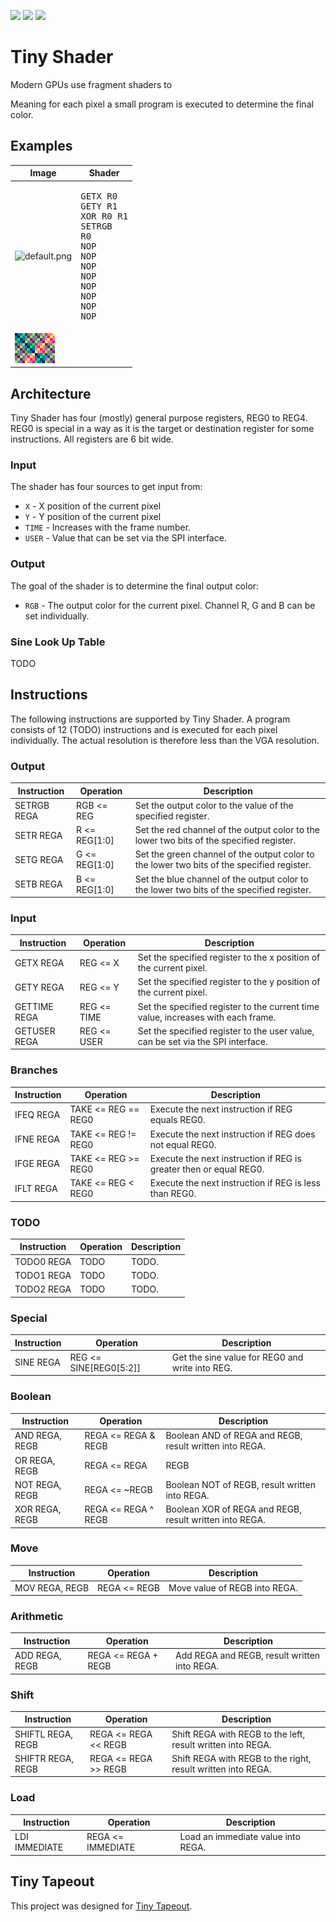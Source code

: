 ![](../../workflows/gds/badge.svg) ![](../../workflows/docs/badge.svg) ![](../../workflows/test/badge.svg)

# Tiny Shader

Modern GPUs use fragment shaders to 



Meaning for each pixel a small program is executed to determine the final color.

## Examples

|Image|Shader|
|-|-|
|![default.png](images/default.png)| <pre>GETX R0<br>GETY R1<br>XOR R0 R1<br>SETRGB R0<br>NOP<br>NOP<br>NOP<br>NOP<br>NOP<br>NOP<br>NOP<br>NOP</pre> |
|![test4.png](images/test4.png)||

## Architecture

Tiny Shader has four (mostly) general purpose registers, REG0 to REG4. REG0 is special in a way as it is the target or destination register for some instructions. All registers are 6 bit wide.

### Input

The shader has four sources to get input from:

- `X` - X position of the current pixel
- `Y` - Y position of the current pixel
- `TIME` - Increases with the frame number.
- `USER` - Value that can be set via the SPI interface.

### Output

The goal of the shader is to determine the final output color:

- `RGB` - The output color for the current pixel. Channel R, G and B can be set individually.

### Sine Look Up Table

TODO


## Instructions

The following instructions are supported by Tiny Shader. A program consists of 12 (TODO) instructions and is executed for each pixel individually. The actual resolution is therefore less than the VGA resolution.

### Output
|Instruction|Operation|Description|
|-----------|---------|-----------|
|SETRGB REGA|RGB <= REG|Set the output color to the value of the specified register.|
|SETR REGA|R <= REG[1:0]|Set the red channel of the output color to the lower two bits of the specified register.|
|SETG REGA|G <= REG[1:0]|Set the green channel of the output color to the lower two bits of the specified register.|
|SETB REGA|B <= REG[1:0]|Set the blue channel of the output color to the lower two bits of the specified register.|
### Input
|Instruction|Operation|Description|
|-----------|---------|-----------|
|GETX REGA|REG <= X|Set the specified register to the x position of the current pixel.|
|GETY REGA|REG <= Y|Set the specified register to the y position of the current pixel.|
|GETTIME REGA|REG <= TIME|Set the specified register to the current time value, increases with each frame.|
|GETUSER REGA|REG <= USER|Set the specified register to the user value, can be set via the SPI interface.|
### Branches
|Instruction|Operation|Description|
|-----------|---------|-----------|
|IFEQ REGA|TAKE <= REG == REG0|Execute the next instruction if REG equals REG0.|
|IFNE REGA|TAKE <= REG != REG0|Execute the next instruction if REG does not equal REG0.|
|IFGE REGA|TAKE <= REG >= REG0|Execute the next instruction if REG is greater then or equal REG0.|
|IFLT REGA|TAKE <= REG < REG0|Execute the next instruction if REG is less than REG0.|
### TODO
|Instruction|Operation|Description|
|-----------|---------|-----------|
|TODO0 REGA|TODO|TODO.|
|TODO1 REGA|TODO|TODO.|
|TODO2 REGA|TODO|TODO.|
### Special
|Instruction|Operation|Description|
|-----------|---------|-----------|
|SINE REGA|REG <= SINE[REG0[5:2]]|Get the sine value for REG0 and write into REG.|
### Boolean
|Instruction|Operation|Description|
|-----------|---------|-----------|
|AND REGA, REGB|REGA <= REGA & REGB|Boolean AND of REGA and REGB, result written into REGA.|
|OR REGA, REGB|REGA <= REGA | REGB|Boolean OR of REGA and REGB, result written into REGA.|
|NOT REGA, REGB|REGA <= ~REGB|Boolean NOT of REGB, result written into REGA.|
|XOR REGA, REGB|REGA <= REGA ^ REGB|Boolean XOR of REGA and REGB, result written into REGA.|
### Move
|Instruction|Operation|Description|
|-----------|---------|-----------|
|MOV REGA, REGB|REGA <= REGB|Move value of REGB into REGA.|
### Arithmetic
|Instruction|Operation|Description|
|-----------|---------|-----------|
|ADD REGA, REGB|REGA <= REGA + REGB|Add REGA and REGB, result written into REGA.|
### Shift
|Instruction|Operation|Description|
|-----------|---------|-----------|
|SHIFTL REGA, REGB|REGA <= REGA << REGB|Shift REGA with REGB to the left, result written into REGA.|
|SHIFTR REGA, REGB|REGA <= REGA >> REGB|Shift REGA with REGB to the right, result written into REGA.|
### Load
|Instruction|Operation|Description|
|-----------|---------|-----------|
|LDI IMMEDIATE|REGA <= IMMEDIATE|Load an immediate value into REGA.|

## Tiny Tapeout

This project was designed for [Tiny Tapeout](https://tinytapeout.com).
